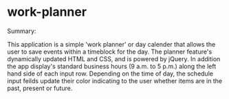 # work-planner


Summary:

This application is a simple 'work planner' or day calender that allows the user to save events within a timeblock for the day. The planner feature's dynamically updated HTML and CSS, and is powered by jQuery. In addition the app display's standard business hours (9 a.m. to 5 p.m.) along the left hand side of each input row. Depending on the time of day, the schedule input feilds update their color indicating to the user whether items are in the past, present or future.

